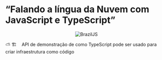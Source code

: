 # “Falando a língua da Nuvem com JavaScript e TypeScript”

<div align="center">
  <img src="images/braziljs.png" alt="BrazilJS" title="Logo do BrazilJS">
</div>

⛅ 🏗️  ‎‎‏‏‎ ‎‏‏‎ ‎‏‏‎ ‎API de demonstração de como TypeScript pode ser usado para criar infraestrutura como código

